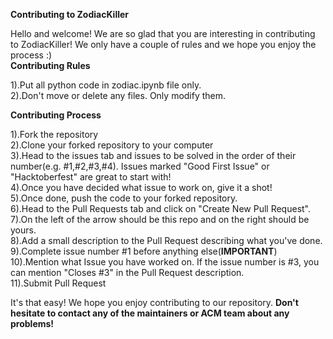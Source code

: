 **Contributing to ZodiacKiller**

Hello and welcome! We are so glad that you are interesting in contributing to ZodiacKiller!
We only have a couple of rules and we hope you enjoy the process :)<br />
**Contributing Rules**<br />

   1).Put all python code in zodiac.ipynb file only.<br />
   2).Don't move or delete any files. Only modify them.<br />

**Contributing Process**<br />

   1).Fork the repository<br />
   2).Clone your forked repository to your computer<br />
   3).Head to the issues tab and issues to be solved in the order of their number(e.g. #1,#2,#3,#4). Issues marked "Good First Issue" or "Hacktoberfest" are great to start with!<br />
   4).Once you have decided what issue to work on, give it a shot!<br />
   5).Once done, push the code to your forked repository.<br />
   6).Head to the Pull Requests tab and click on "Create New Pull Request".<br />
   7).On the left of the arrow should be this repo and on the right should be yours.<br />
   8).Add a small description to the Pull Request describing what you've done.<br />
   9).Complete issue number #1 before anything else(**IMPORTANT**)<br />
   10).Mention what Issue you have worked on. If the issue number is #3, you can mention "Closes #3" in the Pull Request description.<br />
   11).Submit Pull Request<br />

It's that easy! We hope you enjoy contributing to our repository. **Don't hesitate to contact any of the maintainers or ACM team about any problems!**
